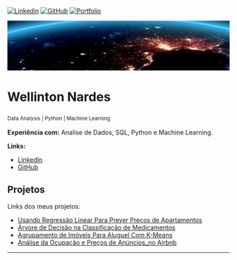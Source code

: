 [![Linkedin](https://img.shields.io/badge/_cont_-Linkedin-blue.svg)](https://www.linkedin.com/in/wellinton-nardes/)
[![GitHub](https://img.shields.io/badge/_cont_-GitHub-green.svg)](https://github.com/nardeswellinton)
[![Portfolio](https://img.shields.io/badge/_cont_-Portfolio-orange.svg)](https://github.com/nardeswellinton/_portfolio_wellinton/blob/main/README.md)


<p align="center">
  <img src="banner_0.jpg" >
</p>

# Wellinton Nardes
<sub>  Data Analysis | Python | Machine Learning  <sub>


**Experiência com:** Analise de Dados, SQL, Python e Machine Learning.



**Links:**
* [LinkedIn](https://www.linkedin.com/in/wellinton-nardes/)
* [GitHub](https://github.com/nardeswellinton)


## Projetos
Links dos meus projetos:

* [Usando Regressão Linear Para Prever Preços de Apartamentos](https://github.com/nardeswellinton/data_analysis_notebooks/blob/main/Previsao_Precos_Aps/Previsao_Precos_Aps_Linear_Regression.ipynb)
* [Árvore de Decisão na Classificação de Medicamentos](https://github.com/nardeswellinton/data_analysis_notebooks/blob/main/Classificacao_Medicamentos/Classificacao_Medicamentos_Decision_Tree.ipynb)
* [Agrupamento de Imóveis Para Aluguel Com K-Means](https://github.com/nardeswellinton/data_analysis_notebooks/blob/main/Criando_Grupos_Alugueis/Criando_Grupos_Alugueis_KMeans.ipynb)
* [Análise da Ocupação e Preços de Anúncios_no Airbnb](https://github.com/nardeswellinton/data_analysis_notebooks/blob/main/Análise_Ocupação_Anúncios_Airbnb/Análise_Ocupação_Anúncios_Airbnb.ipynb)
---




